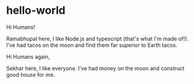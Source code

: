 # hello-world

Hi Humans!

Ramabhupal here, I like Node.js and typescript (that's what I'm made of!).
I've had tacos on the moon and find them far superior to Earth tacos.

Hi Humans again,

Sekhar here, I like everyone. I've had money on the moon and construct good house for me.
